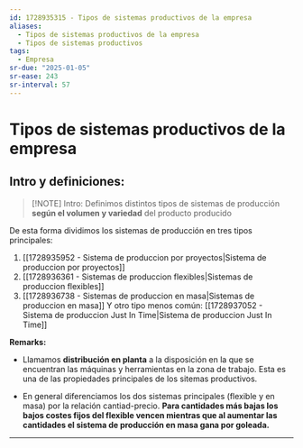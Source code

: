```yaml
---
id: 1728935315 - Tipos de sistemas productivos de la empresa
aliases:
  - Tipos de sistemas productivos de la empresa
  - Tipos de sistemas productivos
tags:
  - Empresa
sr-due: "2025-01-05"
sr-ease: 243
sr-interval: 57
---
```

# Tipos de sistemas productivos de la empresa

## Intro y definiciones:

> [!NOTE] Intro: 
>  Definimos distintos tipos de sistemas de producción **según el volumen y variedad** del producto producido

De esta forma dividimos los sistemas de producción en tres tipos principales:
1. [[1728935952 - Sistema de produccion por proyectos|Sistema de produccion por proyectos]]
2. [[1728936361 - Sistemas de produccion flexibles|Sistemas de produccion flexibles]]
3. [[1728936738 - Sistemas de produccion en masa|Sistemas de produccion en masa]]
Y otro tipo menos común: [[1728937052 - Sistema de produccion Just In Time|Sistema de produccion Just In Time]]

**Remarks:**
+ Llamamos **distribución en planta** a la disposición en la que se encuentran las máquinas y herramientas en la zona de trabajo. Esta es una de las propiedades principales de los sitemas productivos.

+ En general diferenciamos los dos sistemas principales (flexible y en masa) por la relación cantiad-precio. **Para cantidades más bajas los bajos costes fijos del flexible vencen mientras que al aumentar las cantidades el sistema de producción en masa gana por goleada.**


***
